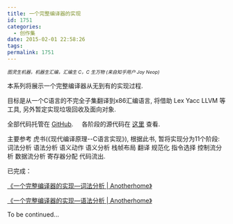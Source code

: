 ```yaml
---
title: 一个完整编译器的实现
id: 1751
categories:
  - 创作集
date: 2015-02-01 22:58:26
tags:
permalink: 1751 
---
```


<span style="font-size: 8pt;">_图灵生机器，机器生汇编，汇编生 C，C 生万物
(来自知乎用户 Joy Neop)_</span>

本系列将展示一个完整编译器从无到有的实现过程.

目标是从一个C语言的不完全子集翻译到x86汇编语言, 将借助 Lex Yacc LLVM 等工具, 另外暂定实现垃圾回收及面向对象.

全部代码托管在 [GitHub](https://github.com/DIYgod/Compiler).     各阶段的源代码在 [这里](http://www.anotherhome.net/file/compiler/) 查看.

主要参考 虎书(《现代编译原理--C语言实现》), 根据此书, 暂将实现分为11个阶段: 词法分析 语法分析 语义动作 语义分析 栈帧布局 翻译 规范化 指令选择 控制流分析 数据流分析 寄存器分配 代码流出.

已完成：

[《一个完整编译器的实现—词法分析 | Anotherhome》](http://www.anotherhome.net/1754)

[《一个完整编译器的实现—语法分析 | Anotherhome》](http://www.anotherhome.net/1764)

To be continued...